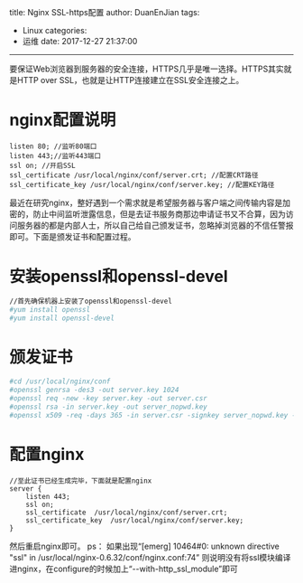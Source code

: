title: Nginx SSL-https配置
author: DuanEnJian
tags:
  - Linux
categories:
  - 运维
date: 2017-12-27 21:37:00
---
要保证Web浏览器到服务器的安全连接，HTTPS几乎是唯一选择。HTTPS其实就是HTTP over SSL，也就是让HTTP连接建立在SSL安全连接之上。
# nginx配置说明
```nginx
listen 80; //监听80端口
listen 443;//监听443端口
ssl on; //开启SSL
ssl_certificate /usr/local/nginx/conf/server.crt; //配置CRT路径
ssl_certificate_key /usr/local/nginx/conf/server.key; //配置KEY路径
```
最近在研究nginx，整好遇到一个需求就是希望服务器与客户端之间传输内容是加密的，防止中间监听泄露信息，但是去证书服务商那边申请证书又不合算，因为访问服务器的都是内部人士，所以自己给自己颁发证书，忽略掉浏览器的不信任警报即可。下面是颁发证书和配置过程。
# 安装openssl和openssl-devel
```bash
//首先确保机器上安装了openssl和openssl-devel
#yum install openssl
#yum install openssl-devel
```
# 颁发证书
```bash
#cd /usr/local/nginx/conf
#openssl genrsa -des3 -out server.key 1024
#openssl req -new -key server.key -out server.csr
#openssl rsa -in server.key -out server_nopwd.key
#openssl x509 -req -days 365 -in server.csr -signkey server_nopwd.key -out server.crt
```
# 配置nginx
```nginx
//至此证书已经生成完毕，下面就是配置nginx
server {
    listen 443;
    ssl on;
    ssl_certificate  /usr/local/nginx/conf/server.crt;
    ssl_certificate_key  /usr/local/nginx/conf/server.key;
}
```
然后重启nginx即可。
ps： 如果出现“[emerg] 10464#0: unknown directive "ssl" in /usr/local/nginx-0.6.32/conf/nginx.conf:74”
则说明没有将ssl模块编译进nginx，在configure的时候加上“--with-http_ssl_module”即可